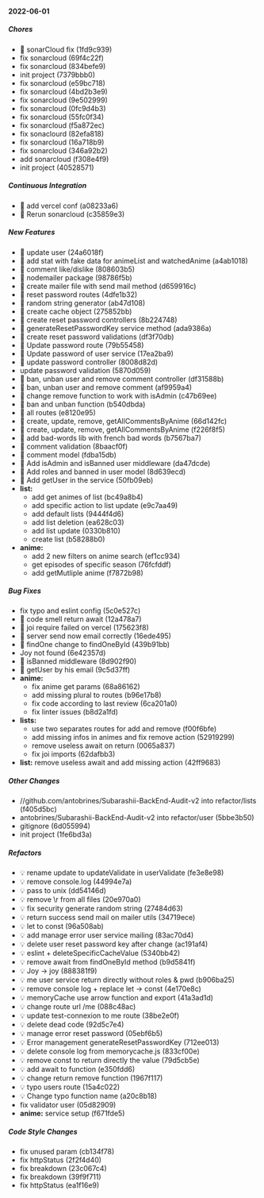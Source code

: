 #### 2022-06-01

##### Chores

*  🤖 sonarCloud fix (1fd9c939)
*  fix sonarcloud (69f4c22f)
*  fix sonarcloud (834befe9)
*  init project (7379bbb0)
*  fix sonarcloud (e59bc718)
*  fix sonarcloud (4bd2b3e9)
*  fix sonarcloud (9e502999)
*  fix sonarcloud (0fc9d4b3)
*  fix sonarcloud (55fc0f34)
*  fix sonarcloud (f5a872ec)
*  fix sonaclourd (82efa818)
*  fix sonarcloud (16a718b9)
*  fix sonarcloud (346a92b2)
*  add sonarcloud (f308e4f9)
*  init project (40528571)

##### Continuous Integration

*  🎡 add vercel conf (a08233a6)
*  🎡 Rerun sonarcloud (c35859e3)

##### New Features

*  🎸 update user (24a6018f)
*  🎸 add stat with fake data for animeList and watchedAnime (a4ab1018)
*  🎸 comment like/dislike (808603b5)
*  🎸 nodemailer package (98786f5b)
*  🎸 create mailer file with send mail method (d659916c)
*  🎸 reset password routes (4dfe1b32)
*  🎸 random string generator (ab47d108)
*  🎸 create cache object (275852bb)
*  🎸 create reset password controllers (8b224748)
*  🎸 generateResetPasswordKey service method (ada9386a)
*  🎸 create reset password validations (df3f70db)
*  🎸 Update password route (79b55458)
*  🎸 Update password of user service (17ea2ba9)
*  🎸 update password controller (8008d82d)
*  update password validation (5870d059)
*  🎸 ban, unban user and remove comment controller (df31588b)
*  🎸 ban, unban user and remove comment (af9959a4)
*  🎸 change remove function to work with isAdmin (c47b69ee)
*  🎸 ban and unban function (b540dbda)
*  🎸 all routes (e8120e95)
*  🎸 create, update, remove, getAllCommentsByAnime (66d142fc)
*  🎸 create, update, remove, getAllCommentsByAnime (f226f8f5)
*  🎸 add bad-words lib with french bad words (b7567ba7)
*  🎸 comment validation (8baacf0f)
*  🎸 comment model (fdba15db)
*  🎸 Add isAdmin and isBanned user middleware (da47dcde)
*  🎸 Add roles and banned in user model (8d639ecd)
*  🎸 Add getUser in the service (50fb09eb)
* **list:**
  *  add get animes of list (bc49a8b4)
  *  add specific action to list update (e9c7aa49)
  *  add default lists (9444f4d6)
  *  add list deletion (ea628c03)
  *  add list update (0330b810)
  *  create list (b58288b0)
* **anime:**
  *  add 2 new filters on anime search (ef1cc934)
  *  get episodes of specific season (76fcfddf)
  *  add getMutliple anime (f7872b98)

##### Bug Fixes

*  fix typo and eslint config (5c0e527c)
*  🐛 code smell return await (12a478a7)
*  🐛 joi require failed on vercel (175623f8)
*  🐛 server send now email correctly (16ede495)
*  🐛 findOne change to findOneById (439b91bb)
*  Joy not found (6e42357d)
*  🐛 isBanned middleware (8d902f90)
*  🐛 getUser by his email (9c5d37ff)
* **anime:**
  *  fix anime get params (68a86162)
  *  add missing plural to routes (b96e17b8)
  *  fix code according to last review (6ca201a0)
  *  fix linter issues (b8d2a1fd)
* **lists:**
  *  use two separates routes for add and remove (f00f6bfe)
  *  add missing infos in animes and fix remove action (52919299)
  *  remove useless await on return (0065a837)
  *  fix joi imports (62dafbb3)
* **list:**  remove useless await and add missing action (42ff9683)

##### Other Changes

* //github.com/antobrines/Subarashii-BackEnd-Audit-v2 into refactor/lists (f405d5bc)
* antobrines/Subarashii-BackEnd-Audit-v2 into refactor/user (5bbe3b50)
*  gitignore (6d055994)
*  init project (1fe6bd3a)

##### Refactors

*  💡 rename update to updateValidate in userValidate (fe3e8e98)
*  💡 remove console.log (44994e7a)
*  💡 pass to unix (dd54146d)
*  💡 remove \r from all files (20e970a0)
*  💡 fix security generate random string (27484d63)
*  💡 return success send mail on mailer utils (34719ece)
*  💡 let to const (96a508ab)
*  💡 add manage error user service mailing (83ac70d4)
*  💡 delete user reset password key after change (ac191af4)
*  💡 eslint + deleteSpecificCacheValue (5340bb42)
*  💡 remove await from findOneById method (b9d5841f)
*  💡 Joy -> joy (888381f9)
*  💡 me user service return directly without roles & pwd (b906ba25)
*  💡 remove console log + replace let -> const (4e170e8c)
*  💡 memoryCache use arrow function and export (41a3ad1d)
*  💡 change route url /me (088c48ac)
*  💡 update test-connexion to me route (38be2e0f)
*  💡 delete dead code (92d5c7e4)
*  💡 manage error reset password (05ebf6b5)
*  💡 Error management generateResetPasswordKey (712ee013)
*  💡 delete console log from memorycache.js (833cf00e)
*  💡 remove const to return directly the value (79d5cb5e)
*  💡 add await to function (e350fdd6)
*  💡 change return remove function (1967f117)
*  💡 typo users route (15a4c022)
*  💡 Change typo function name (a20c8b18)
*  fix validator user (05d82909)
* **anime:**  service setup (f671fde5)

##### Code Style Changes

*  fix unused param (cb134f78)
*  fix httpStatus (2f2f4d40)
*  fix breakdown (23c067c4)
*  fix breakdown (39f9f711)
*  fix httpStatus (ea1f16e9)

